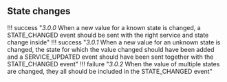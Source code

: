 ## State changes

!!! success "_3.0.0_ When a new value for a known state is changed, a STATE_CHANGED event should be sent with the right service and state change inside"
!!! success "_3.0.1_ When a new value for an unknown state is changed, the state for which the value changed should have been added and a SERVICE_UPDATED event should have been sent together with the STATE_CHANGED event"
!!! failure "_3.0.2_ When the value of multiple states are changed, they all should be included in the STATE_CHANGED event"

